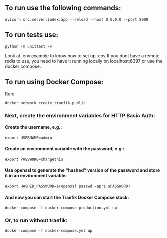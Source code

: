 ## To run use the following commands:

```
uvicorn src.server.index:app --reload --host 0.0.0.0 --port 8000
```

## To run tests use:
```
python -m unittest -v
```

Look at .env.example to know how to set up .env
If you dont have a remote redis to use, you need to have it running locally on localhost:6397 or use the docker compose.


## To run using Docker Compose:
Run:
```
docker network create traefik-public
```

### Next, create the environment variables for HTTP Basic Auth:

#### Create the username, e.g.:
```
export USERNAME=admin
```
#### Create an environment variable with the password, e.g.:
```
export PASSWORD=changethis
```
#### Use openssl to generate the "hashed" version of the password and store it in an environment variable:
```
export HASHED_PASSWORD=$(openssl passwd -apr1 $PASSWORD)
```
#### And now you can start the Traefik Docker Compose stack:

```
docker-compose -f docker-compose-production.yml up
```

### Or, to run without traefik:

```
docker-compose -f docker-compose.yml up
```
